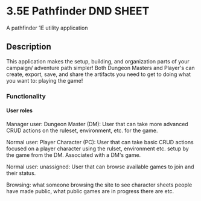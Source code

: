 # 3.5E Pathfinder DND SHEET
A pathfinder 1E utility application

## Description
This application makes the setup, building, and organization parts of your campaign/ adventure path simpler! Both Dungeon Masters and Player's can create, export, save, and share the artifacts you need to get to doing what you want to: playing the game!

### Functionality

#### User roles

Manager user: Dungeon Master (DM): User that can take more advanced CRUD actions on the ruleset, environment, etc. for the game.

Normal user: Player Character (PC): User that can take basic CRUD actions focused on a player character using the rulset, environment etc. setup by the game from the DM. Associated with a DM's game.

Normal user: unassigned: User that can browse available games to join and their status.

Browsing: what someone browsing the site to see character sheets people have made public, what public games are in progress there are etc. 

#### 

